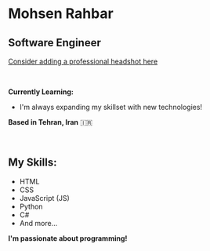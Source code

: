 # Mohsen Rahbar

## Software Engineer

[Consider adding a professional headshot here](https://gist.github.com/vininjr/d29bb07bdadb41e4b0923bc8fa748b1a/raw/88f20c9d749d756be63f22b09f3c4ac570bc5101/programming.gif)

<br>

**Currently Learning:** ‍

* I'm always expanding my skillset with new technologies!

**Based in Tehran, Iran** 🇮🇷

<br>

## My Skills:

* HTML
* CSS
* JavaScript (JS)
* Python
* C#
* And more...

**I'm passionate about programming!** 
